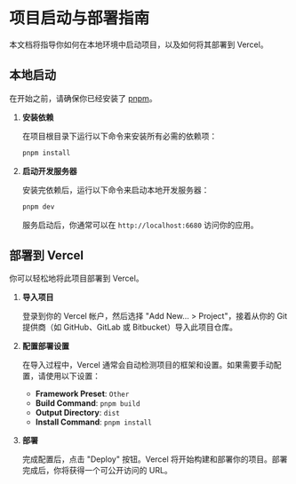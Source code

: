 
# 项目启动与部署指南

本文档将指导你如何在本地环境中启动项目，以及如何将其部署到 Vercel。

## 本地启动

在开始之前，请确保你已经安装了 [pnpm](https://pnpm.io/)。

1. **安装依赖**

   在项目根目录下运行以下命令来安装所有必需的依赖项：

   ```bash
   pnpm install
   ```

2. **启动开发服务器**

   安装完依赖后，运行以下命令来启动本地开发服务器：

   ```bash
   pnpm dev
   ```

   服务启动后，你通常可以在 `http://localhost:6680` 访问你的应用。

## 部署到 Vercel

你可以轻松地将此项目部署到 Vercel。

1. **导入项目**

   登录到你的 Vercel 帐户，然后选择 "Add New... > Project"，接着从你的 Git 提供商（如 GitHub、GitLab 或 Bitbucket）导入此项目仓库。

2. **配置部署设置**

   在导入过程中，Vercel 通常会自动检测项目的框架和设置。如果需要手动配置，请使用以下设置：

   - **Framework Preset**: `Other`
   - **Build Command**: `pnpm build`
   - **Output Directory**: `dist`
   - **Install Command**: `pnpm install`

3. **部署**

   完成配置后，点击 "Deploy" 按钮。Vercel 将开始构建和部署你的项目。部署完成后，你将获得一个可公开访问的 URL。

